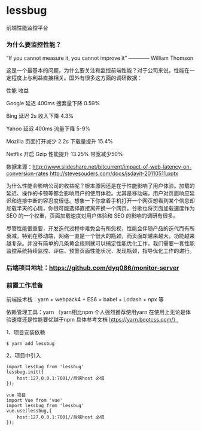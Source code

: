 # lessbug
前端性能监控平台
### 为什么要监控性能？
“If you cannot measure it, you cannot improve it” ———— William Thomson

这是一个最基本的问题，为什么要关注和监控前端性能？对于公司来说，性能在一定程度上与利益直接相关。国外有很多这方面的调研数据：

性能  收益

Google 延迟 400ms 搜索量下降 0.59%

Bing 延迟 2s  收入下降 4.3%

Yahoo 延迟 400ms  流量下降 5-9%

Mozilla 页面打开减少 2.2s 下载量提升 15.4%

Netflix 开启 Gzip 性能提升 13.25% 带宽减少50%

数据来源：http://www.slideshare.net/bitcurrent/impact-of-web-latency-on-conversion-rates http://stevesouders.com/docs/jsdayit-20110511.pptx

为什么性能会影响公司的收益呢？根本原因还是在于性能影响了用户体验。加载的延迟、操作的卡顿等都会影响用户的使用体验。尤其是移动端，用户对页面响应延迟和连接中断的容忍度很低。想象一下你拿着手机打开一个网页想看到某个信息却加载半天的心情，你很可能选择直接离开换一个网页。谷歌也将页面加载速度作为 SEO 的一个权重，页面加载速度对用户体验和 SEO 的影响的调研有很多。

尽管性能很重要，开发迭代过程中难免会有所忽视，性能会伴随产品的迭代而有所衰减。特别在移动端，网络一直是一个很大的瓶颈，而页面却越来越大，功能越来越复杂。并没有简单的几条黄金规则就可以搞定性能优化工作，我们需要一套性能监控系统持续监控、评估、预警页面性能状况、发现瓶颈，指导优化工作的进行。


###  后端项目地址：https://github.com/dyq086/monitor-server

### 前置工作准备
前端技术栈：yarn + webpack4 + ES6 + babel + Lodash + npx 等

依赖管理工具：yarn （yarn相比npm 个人强烈推荐使用yarn 在使用上无论是体验速度还是性能要优越于npm 具体参考文档 https://yarn.bootcss.com/）


1、项目安装依赖
```
$ yarn add lessbug

```

2、项目中引入
```
import lessbug from 'lessbug'
lessbug.init({
	host:127.0.0.1:7001//后端host 必填
});

vue 项目
import Vue from 'vue'
import lessbug from 'lessbug'
vue.use(lessbug,{
	host:127.0.0.1:7001//后端host 必填
});

```



